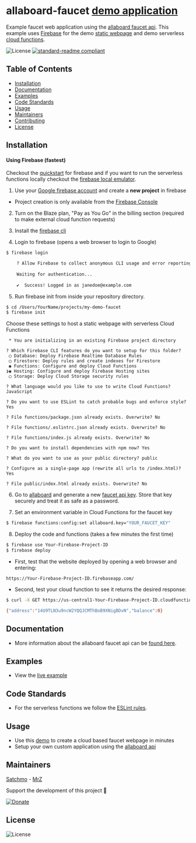 # allaboard-faucet [demo application](https://faucet.allaboard.cash)
Example faucet web application using the [allaboard faucet api](https://allaboard.cash/docs). This example uses [Firebase](https://firebase.google.com) for the demo [static webpage](https://firebase.google.com/docs/hosting/) and demo serverless [cloud functions](https://firebase.google.com/docs/functions/).

![License](https://img.shields.io/github/license/rohenaz/allaboard-faucet.svg?style=flat)  [![standard-readme compliant](https://img.shields.io/badge/standard--readme-OK-green.svg?style=flat)](https://github.com/RichardLitt/standard-readme)

## Table of Contents
- [Installation](https://github.com/rohenaz/allaboard-faucet#installation)
- [Documentation](https://github.com/rohenaz/allaboard-faucet#documentation)
- [Examples](https://github.com/rohenaz/allaboard-faucet#examples)
- [Code Standards](https://github.com/rohenaz/allaboard-faucet#code-standards)
- [Usage](https://github.com/rohenaz/allaboard-faucet#usage)
- [Maintainers](https://github.com/rohenaz/allaboard-faucet#maintainers)
- [Contributing](https://github.com/rohenaz/allaboard-faucet#contributing)
- [License](https://github.com/rohenaz/allaboard-faucet#license)

## Installation

#### Using Firebase (fastest)
Checkout the [quickstart](https://firebase.google.com/docs/hosting/quickstart) for firebase and if you want to run the serverless functions locally checkout the [firebase local emulator](https://firebase.google.com/docs/functions/local-emulator).

1) Use your [Google firebase account](https://console.firebase.google.com/) and create a **new project** in firebase
- Project creation is only available from the [Firebase Console](https://console.firebase.google.com)

2) Turn on the Blaze plan, "Pay as You Go" in the billing section (required to make external cloud function requests)

3) Install the [firebase cli](https://firebase.google.com/docs/hosting/quickstart#install_the_firebase_cli)

4) Login to firebase (opens a web browser to login to Google)
```bash
$ firebase login

    ? Allow Firebase to collect anonymous CLI usage and error reporting information? No
    
    Waiting for authentication...
    
    ✔  Success! Logged in as janedoe@example.com

```

5) Run firebase init from inside your repository directory.
```bash
$ cd /Users/YourName/projects/my-demo-faucet
$ firebase init
```

Choose these settings to host a static webpage with serverless Cloud Functions
```
 * You are initializing in an existing Firebase project directory
  
? Which Firebase CLI features do you want to setup for this folder?
 ◯ Database: Deploy Firebase Realtime Database Rules
 ◯ Firestore: Deploy rules and create indexes for Firestore
 ◉ Functions: Configure and deploy Cloud Functions
❯◉ Hosting: Configure and deploy Firebase Hosting sites
 ◯ Storage: Deploy Cloud Storage security rules
 
? What language would you like to use to write Cloud Functions? JavaScript

? Do you want to use ESLint to catch probable bugs and enforce style? Yes

? File functions/package.json already exists. Overwrite? No

? File functions/.eslintrc.json already exists. Overwrite? No

? File functions/index.js already exists. Overwrite? No

? Do you want to install dependencies with npm now? Yes

? What do you want to use as your public directory? public

? Configure as a single-page app (rewrite all urls to /index.html)? Yes

? File public/index.html already exists. Overwrite? No
```

6) Go to [allaboard](https://allaboard.cash) and generate a new [faucet api key](https://allaboard.cash). Store that key securely and treat it as safe as a password.

7) Set an environment variable in Cloud Functions for the faucet key
```bash 
$ firebase functions:config:set allaboard.key="YOUR_FAUCET_KEY"
```

8) Deploy the code and functions (takes a few minutes the first time)
```bash
$ firebase use Your-Firebase-Project-ID
$ firebase deploy
```

- First, test that the website deployed by opening a web browser and entering:
```
https://Your-Firebase-Project-ID.firebaseapp.com/
```

- Second, test your cloud function to see it returns the desired response:
```bash
$ curl -X GET https://us-central1-Your-Firebase-Project-ID.cloudfunctions.net/status

{"address":"14U9TLN3u9ncW2YQQJCMThBoB9XNigBDvN","balance":0}
```

## Documentation
- More information about the allaboard faucet api can be [found here](https://allaboard.cash/docs).

## Examples
- View the [live example](https://faucet.allaboard.cash)

## Code Standards
- For the serverless functions we follow the [ESLint rules](https://github.com/rohenaz/allaboard-faucet/blob/master/functions/.eslintrc.json).

## Usage
- Use this [demo](https://faucet.allaboard.cash) to create a cloud based faucet webpage in minutes
- Setup your own custom application using the [allaboard api](https://allaboard.cash/docs)

## Maintainers

[Satchmo](https://github.com/rohenaz) - [MrZ](https://github.com/mrz1836)

Support the development of this project 🙏

[![Donate](https://img.shields.io/badge/donate-bitcoin%20SV-brightgreen.svg)](https://allaboard.cash/?af=allaboard-faucet)

## License

![License](https://img.shields.io/github/license/rohenaz/allaboard-faucet.svg?style=flat)
